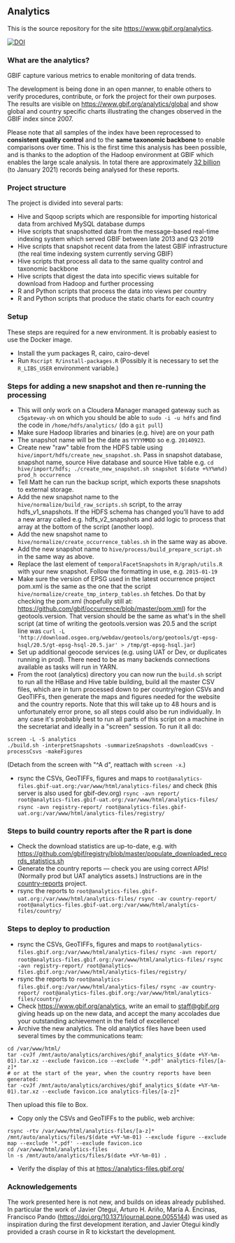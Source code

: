 ## Analytics

This is the source repository for the site https://www.gbif.org/analytics.

[![DOI](https://zenodo.org/badge/DOI/10.5281/zenodo.231055.svg)](https://doi.org/10.5281/zenodo.231055)

### What are the analytics?
GBIF capture various metrics to enable monitoring of data trends.

The development is being done in an open manner, to enable others to verify procedures, contribute, or fork the project for their own purposes.  The results are visible on https://www.gbif.org/analytics/global and show global and country specific charts illustrating the changes observed in the GBIF index since 2007.

Please note that all samples of the index have been reprocessed to **consistent quality control** and to the **same taxonomic backbone** to enable comparisons over time.  This is the first time this analysis has been possible, and is thanks to the adoption of the Hadoop environment at GBIF which enables the large scale analysis.  In total there are approximately [32 billion](https://analytics-files.gbif.org/global/csv/occ.csv) (to January 2021) records being analysed for these reports.

### Project structure
The project is divided into several parts:
- Hive and Sqoop scripts which are responsible for importing historical data from archived MySQL database dumps
- Hive scripts that snapshotted data from the message-based real-time indexing system which served GBIF between late 2013 and Q3 2019
- Hive scripts that snapshot recent data from the latest GBIF infrastructure (the real time indexing system currently serving GBIF)
- Hive scripts that process all data to the same quality control and taxonomic backbone
- Hive scripts that digest the data into specific views suitable for download from Hadoop and further processing
- R and Python scripts that process the data into views per country
- R and Python scripts that produce the static charts for each country

### Setup
These steps are required for a new environment.  It is probably easiest to use the Docker image.
- Install the yum packages R, cairo, cairo-devel
- Run `Rscript R/install-packages.R` (Possibly it is necessary to set the `R_LIBS_USER` environment variable.)

### Steps for adding a new snapshot and then re-running the processing
- This will only work on a Cloudera Manager managed gateway such as `c5gateway-vh` on which you should be able to `sudo -i -u hdfs` and find the code in `/home/hdfs/analytics/` (do a `git pull`)
- Make sure Hadoop libraries and binaries (e.g. hive) are on your path
- The snapshot name will be the date as `YYYYMMDD` so e.g. `20140923`.
- Create new "raw" table from the HDFS table using `hive/import/hdfs/create_new_snapshot.sh`. Pass in snapshot database, snapshot name, source Hive database and source Hive table e.g. `cd hive/import/hdfs; ./create_new_snapshot.sh snapshot $(date +%Y%m%d) prod_h occurrence`
- Tell Matt he can run the backup script, which exports these snapshots to external storage.
- Add the new snapshot name to the `hive/normalize/build_raw_scripts.sh` script, to the array hdfs_v1_snapshots. If the HDFS schema has changed you'll have to add a new array called e.g. hdfs_v2_snapshots and add logic to process that array at the bottom of the script (another loop).
- Add the new snapshot name to `hive/normalize/create_occurrence_tables.sh` in the same way as above.
- Add the new snapshot name to `hive/process/build_prepare_script.sh` in the same way as above.
- Replace the last element of `temporalFacetSnapshots` in `R/graph/utils.R` with your new snapshot. Follow the formatting in use, e.g. `2015-01-19`
- Make sure the version of EPSG used in the latest occurrence project pom.xml is the same as the one that the script `hive/normalize/create_tmp_interp_tables.sh` fetches. Do that by checking the pom.xml (hopefully still at: https://github.com/gbif/occurrence/blob/master/pom.xml) for the geotools.version. That version should be the same as what's in the shell script (at time of writing the geotools.version was 20.5 and the script line was `curl -L 'http://download.osgeo.org/webdav/geotools/org/geotools/gt-epsg-hsql/20.5/gt-epsg-hsql-20.5.jar' > /tmp/gt-epsg-hsql.jar`)
- Set up additional geocode services (e.g. using UAT or Dev, or duplicates running in prod).  There need to be as many backends connections available as tasks will run in YARN.
- From the root (analytics) directory you can now run the `build.sh` script to run all the HBase and Hive table building, build all the master CSV files, which are in turn processed down to per country/region CSVs and GeoTIFFs, then generate the maps and figures needed for the website and the country reports. Note that this will take up to 48 hours and is unfortunately error prone, so all steps could also be run individually. In any case it's probably best to run all parts of this script on a machine in the secretariat and ideally in a "screen" session. To run it all do:

```
screen -L -S analytics
./build.sh -interpretSnapshots -summarizeSnapshots -downloadCsvs -processCsvs -makeFigures
```

(Detach from the screen with "^A d", reattach with `screen -x`.)

- rsync the CSVs, GeoTIFFs, figures and maps to `root@analytics-files.gbif-uat.org:/var/www/html/analytics-files/` and check (this server is also used for gbif-dev.org)
  `rsync -avn report/ root@analytics-files.gbif-uat.org:/var/www/html/analytics-files/`
  `rsync -avn registry-report/ root@analytics-files.gbif-uat.org:/var/www/html/analytics-files/registry/`

### Steps to build country reports after the R part is done
- Check the download statistics are up-to-date, e.g. with https://github.com/gbif/registry/blob/master/populate_downloaded_records_statistics.sh
- Generate the country reports — check you are using correct APIs! (Normally prod but UAT analytics assets.)  Instructions are in the [country-reports](https://github.org/gbif/country-reports) project.
- rsync the reports to `root@analytics-files.gbif-uat.org:/var/www/html/analytics-files/`
  `rsync -av country-report/ root@analytics-files.gbif-uat.org:/var/www/html/analytics-files/country/`

### Steps to deploy to production
- rsync the CSVs, GeoTIFFs, figures and maps to `root@analytics-files.gbif.org:/var/www/html/analytics-files/`
  `rsync -avn report/ root@analytics-files.gbif.org:/var/www/html/analytics-files/`
  `rsync -avn registry-report/ root@analytics-files.gbif.org:/var/www/html/analytics-files/registry/`
- rsync the reports to `root@analytics-files.gbif.org:/var/www/html/analytics-files/`
  `rsync -av country-report/ root@analytics-files.gbif.org:/var/www/html/analytics-files/country/`
- Check https://www.gbif.org/analytics, write an email to staff@gbif.org giving heads up on the new data, and accept the many accolades due your outstanding achievement in the field of excellence!
- Archive the new analytics.  The old analytics files have been used several times by the communications team:
```
cd /var/www/html/
tar -cvJf /mnt/auto/analytics/archives/gbif_analytics_$(date +%Y-%m-01).tar.xz --exclude favicon.ico --exclude '*.pdf' analytics-files/[a-z]*
# or at the start of the year, when the country reports have been generated:
tar -cvJf /mnt/auto/analytics/archives/gbif_analytics_$(date +%Y-%m-01).tar.xz --exclude favicon.ico analytics-files/[a-z]*
```
  Then upload this file to Box.
- Copy only the CSVs and GeoTIFFs to the public, web archive:
```
rsync -rtv /var/www/html/analytics-files/[a-z]* /mnt/auto/analytics/files/$(date +%Y-%m-01) --exclude figure --exclude map --exclude '*.pdf' --exclude favicon.ico
cd /var/www/html/analytics-files
ln -s /mnt/auto/analytics/files/$(date +%Y-%m-01) .
```
- Verify the display of this at https://analytics-files.gbif.org/

### Acknowledgements
The work presented here is not new, and builds on ideas already published.  In particular the work of Javier Otegui, Arturo H. Ariño, María A. Encinas, Francisco Pando (https://doi.org/10.1371/journal.pone.0055144) was used as inspiration during the first development iteration, and Javier Otegui kindly provided a crash course in R to kickstart the development.
